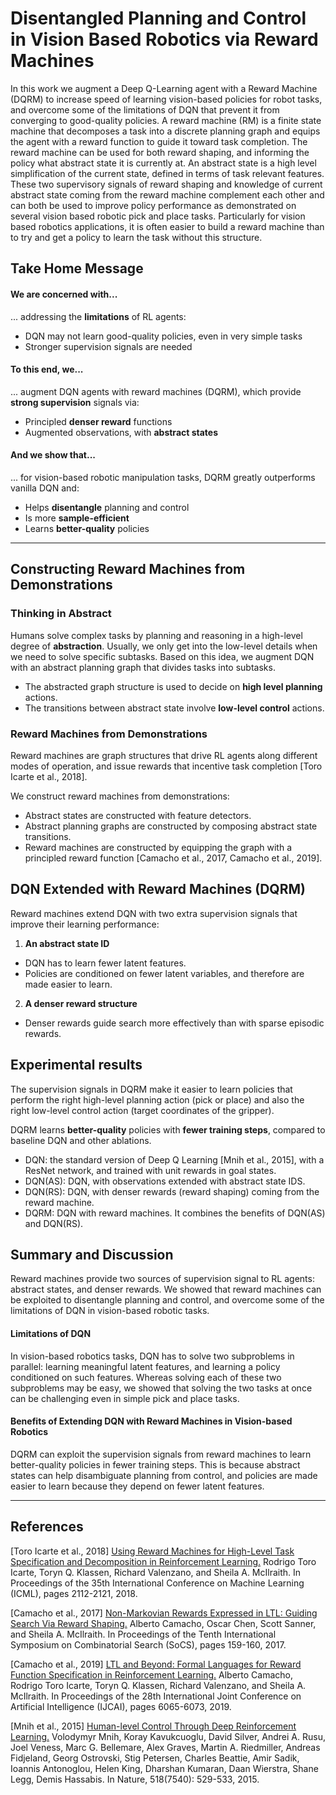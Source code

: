 # Disentangled Planning and Control in Vision Based Robotics via Reward Machines
In this work we augment a Deep Q-Learning agent with a Reward Machine (DQRM) to increase speed of learning vision-based policies for robot tasks, and overcome some of the limitations of DQN that prevent it from converging to good-quality policies. A reward machine (RM) is a finite state machine that decomposes a task into a discrete planning graph and equips the agent with a reward function to guide it toward task completion. The reward machine can be used for both reward shaping, and informing the policy what abstract state it is currently at. An abstract state is a high level simplification of the current state, defined in terms of task relevant features. These two supervisory signals of reward shaping and knowledge of current abstract state coming from the reward machine complement each other and can both be used to improve policy performance as demonstrated on several vision based robotic pick and place tasks. Particularly for vision based robotics applications, it is often easier to build a reward machine than to try and get a policy to learn the task without this structure.


## Take Home Message

#### We are concerned with...
... addressing the **limitations** of RL agents: 

- DQN may not learn good-quality policies, even in very simple tasks
- Stronger supervision signals are needed

#### To this end, we...
... augment DQN agents with reward machines (DQRM), which provide **strong supervision** signals via:

- Principled **denser reward** functions
- Augmented observations, with **abstract states**

#### And we show that...
... for vision-based robotic manipulation tasks, DQRM greatly outperforms vanilla DQN and:
- Helps **disentangle** planning and control
- Is more **sample-efficient**
- Learns **better-quality** policies

- - - -

## Constructing Reward Machines from Demonstrations

### Thinking in Abstract
Humans solve complex tasks by planning and reasoning in a high-level degree of **abstraction**. Usually, we only get into the low-level details when we need to solve specific subtasks. Based on this idea, we augment DQN with an abstract planning graph that divides tasks into subtasks.
- The abstracted graph structure is used to decide on **high level planning** actions.
- The transitions between abstract state involve **low-level control** actions.

### Reward Machines from Demonstrations
Reward machines are graph structures that drive RL agents along different modes of operation, and issue rewards that incentive task completion [Toro Icarte et al., 2018]. 

We construct reward machines from demonstrations:
- Abstract states are constructed with feature detectors.
- Abstract planning graphs are constructed by composing abstract state transitions.
- Reward machines are constructed by equipping the graph with a principled reward function [Camacho et al., 2017, Camacho et al., 2019].

## DQN Extended with Reward Machines (DQRM)
Reward machines extend DQN with two extra supervision signals that improve their learning performance:

1. **An abstract state ID**
- DQN has to learn fewer latent features.
- Policies are conditioned on fewer latent variables, and therefore are made easier to learn.

2. **A denser reward structure**
- Denser rewards guide search more effectively than with sparse episodic rewards.

## Experimental results
The supervision signals in DQRM make it easier to learn policies that perform the right high-level planning action (pick or place) and also the right low-level control action (target coordinates of the gripper). 

DQRM learns **better-quality** policies with **fewer training steps**, compared to baseline DQN and other ablations.
- DQN: the standard version of Deep Q Learning [Mnih et al., 2015], with a ResNet network, and trained with unit rewards in goal states.
- DQN(AS): DQN, with observations extended with abstract state IDS.
- DQN(RS): DQN, with denser rewards (reward shaping) coming from the reward machine.
- DQRM: DQN with reward machines. It combines the benefits of DQN(AS) and DQN(RS).

## Summary and Discussion
Reward machines provide two sources of supervision signal to RL agents: abstract states, and denser rewards. We showed that reward machines can be exploited to disentangle planning and control, and overcome some of the limitations of DQN in vision-based robotic tasks.

#### Limitations of DQN
In vision-based robotics tasks, DQN has to solve two subproblems in parallel: learning meaningful latent features, and learning a policy conditioned on such features. Whereas solving each of these two subproblems may be easy, we showed that solving the two tasks at once can be challenging even in simple pick and place tasks.

#### Benefits of Extending DQN with Reward Machines in Vision-based Robotics
DQRM can exploit the supervision signals from reward machines to learn better-quality policies in fewer training steps. This is because abstract states can help disambiguate planning from control, and policies are made easier to learn because they depend on fewer latent features.

- - - -

## References
[Toro Icarte et al., 2018] [Using Reward Machines for High-Level Task Specification and Decomposition in Reinforcement Learning.](http://proceedings.mlr.press/v80/icarte18a.html) Rodrigo Toro Icarte, Toryn Q. Klassen, Richard Valenzano, and Sheila A. McIlraith. In Proceedings of the 35th International Conference on Machine Learning (ICML), pages 2112-2121, 2018.

[Camacho et al., 2017] [Non-Markovian Rewards Expressed in LTL: Guiding Search Via Reward Shaping.](http://www.cs.toronto.edu/~sheila/publications/cam-etal-socs17.pdf) Alberto Camacho, Oscar Chen, Scott Sanner, and Sheila A. McIlraith. In Proceedings of the Tenth International Symposium on Combinatorial Search (SoCS), pages 159-160, 2017.

[Camacho et al., 2019] [LTL and Beyond: Formal Languages for Reward Function Specification in Reinforcement Learning.](https://www.ijcai.org/Proceedings/2019/840) Alberto Camacho, Rodrigo Toro Icarte, Toryn Q. Klassen, Richard Valenzano, and Sheila A. McIlraith. In Proceedings of the 28th International Joint Conference on Artificial Intelligence (IJCAI), pages 6065-6073, 2019.

[Mnih et al., 2015] [Human-level Control Through Deep Reinforcement Learning.](https://www.nature.com/articles/nature14236) Volodymyr Mnih, Koray Kavukcuoglu, David Silver, Andrei A. Rusu, Joel Veness, Marc G. Bellemare, Alex Graves, Martin A. Riedmiller, Andreas Fidjeland, Georg Ostrovski, Stig Petersen, Charles Beattie, Amir Sadik, Ioannis Antonoglou, Helen King, Dharshan Kumaran, Daan Wierstra, Shane Legg, Demis Hassabis. In Nature, 518(7540): 529-533, 2015.
